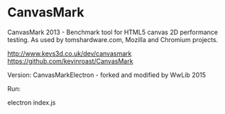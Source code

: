 CanvasMark
==========

CanvasMark 2013 - Benchmark tool for HTML5 canvas 2D performance testing. As used by tomshardware.com, Mozilla and Chromium projects.

http://www.kevs3d.co.uk/dev/canvasmark
https://github.com/kevinroast/CanvasMark

Version: CanvasMarkElectron - forked and modified by WwLib 2015

Run:

electron index.js

